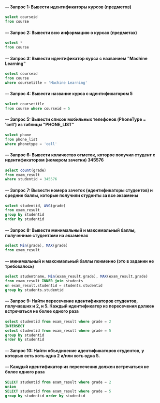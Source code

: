#### -- Запрос 1: Вывести идентификаторы курсов (предметов)
```sql
select courseid 
from course
```


#### -- Запрос 2: Вывести всю информацию о курсах (предметах)
```sql
select * 
from course
```


#### -- Запрос 3: Вывести идентификатор курса с названием "Machine Learning"
```sql
select courseid 
from course 
where coursetitle = 'Machine Learning'
```


#### -- Запрос 4: Вывести название курса с идентификатором 5
```sql
select coursetitle 
from course where courseid = 5
```


#### -- Запрос 5: Вывести список мобильных телефонов (PhoneType = 'cell') из таблицы "PHONE_LIST"
```sql
select phone 
from phone_list  
where phonetype = 'cell'
```
 

#### -- Запрос 6: Вывести количество отметок, которое получил студент с идентификатором (номером зачетки) 345576
```sql
select count(grade) 
from exam_result 
where studentid = 345576
```
 

#### -- Запрос 7: Вывести номера зачеток (идентификаторы студентов) и средние баллы, которые получили студенты за все экзамены
```sql
select studentid, AVG(grade) 
from exam_result 
group by studentid 
order by studentid
```


#### -- Запрос 8: Вывести минимальный и максимальный баллы, полученные студентами на экзаменах
```sql
select Min(grade), MAX(grade)
from exam_result
```


#### -- минимальный и максимальный баллы поименно (это в задании не требовалось)
```sql
select studentname, Min(exam_result.grade), MAX(exam_result.grade) 
from exam_result INNER join students 
on exam_result.studentid = students.studentid 
group by students.studentid
```


#### -- Запрос 9: Найти пересечение идентификаторов студентов, получавших и 2, и 5. Каждый идентификатор из пересечения должен встречаться не более одного раза
```sql
select studentid from exam_result where grade = 2 
INTERSECT 
select studentid from exam_result where grade = 5 
group by studentid
order by studentid
```


#### -- Запрос 10: Найти объединение идентификаторов студентов, у которых есть хоть одна 2 и/или хоть одна 5. 
#### -- Каждый идентификатор из пересечения должен встречаться не более одного раза
```sql
SELECT studentid from exam_result where grade = 2 
union 
SELECT studentid from exam_result where grade = 5
group by studentid order by studentid
```

